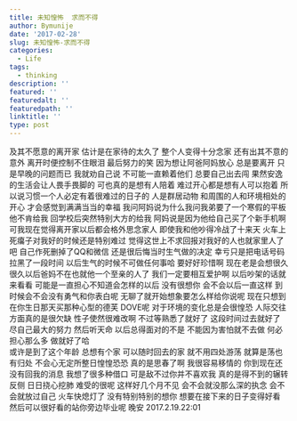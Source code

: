 ```yaml
---
title: 未知惶怖  求而不得
author: Bymunije
date: '2017-02-28'
slug: 未知惶怖-求而不得
categories:
  - Life
tags:
  - thinking
description: ''
featured: ''
featuredalt: ''
featuredpath: ''
linktitle: ''
type: post
---
```

及其不愿意的离开家  估计是在家待的太久了  整个人变得十分念家  还有出其不意的意外   离开时便控制不住眼泪   最后努力的笑   因为想让阿爸阿妈放心   总是要离开  只是早晚的问题而已   我就劝自己说  不可能一直赖着他们   总要自己出去闯   果然安逸的生活会让人畏手畏脚的  可也真的是想有人陪着   难过开心都是想有人可以抱着   所以说习惯一个人必定有着很难过的日子的   人是群居动物   和周围的人和环境相处的开心   才会感觉到满满当当的幸福  我问阿妈说为什么我问我弟要了一个寒假的平板他不肯给我   回学校后突然特别大方的给我   阿妈说是因为他给自己买了个新手机啊    可我现在觉得离开家以后都会格外思念家人  即使我和他吵得冷战了十来天   火车上死癟子对我好的时候还是特别难过  觉得这世上不求回报对我好的人也就家里人了吧    自己作死删掉了QQ和微信  还是很后悔当时生气做的决定  幸亏只是把电话号码拉黑了一段时间   以后生气的时候不可做任何事哈   要好好珍惜啊  现在老是会想很久很久以后爸妈不在也就他一个至亲的人了  我们一定要相互爱护啊   以后吵架的话就来看看
  可能是一直担心不知道会怎样的以后  没有很想你   会不会以后一直这样    到时候会不会没有勇气和你表白呢   无聊了就开始想象要怎么样给你说呢  现在只想到在你生日那天买那种心型的德芙  DOVE呢
  对于环境的变化总是会很惶恐   人际交往方面真的是很欠缺  性子使然很难改啊  不过等熟悉了就好了  这段时间过去就好了  尽自己最大的努力  然后听天命  以后总得面对的不是 不能因为害怕就不去做   何必担心那么多  做就好了哈   
   或许是到了这个年龄 总想有个家   可以随时回去的家 就不用四处游荡  就算是荡也有归处  不会心无定所整日惶惶恐恐  真的是思春了啊   我很容易移情的  你到现在还没有回我的消息  我想了很多种借口  可是敌不过你并不喜欢我  真的是得不到的辗转反侧  日日挠心挖肺   难受的很呢  这样好几个月不见  会不会就没那么深的执念  会不会就放过自己
    火车快熄灯了    没有特别特别的想你    想要在接下来的日子变得好看  然后可以很好看的站你旁边毕业呢   晚安 
2017.2.19.22:01
